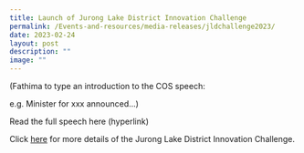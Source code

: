 ```yaml
---
title: Launch of Jurong Lake District Innovation Challenge
permalink: /Events-and-resources/media-releases/jldchallenge2023/
date: 2023-02-24
layout: post
description: ""
image: ""
---
```

(Fathima to type an introduction to the COS speech: 

e.g. Minister for xxx announced...)

Read the full speech here (hyperlink)

Click [here](https://www.smartnation.gov.sg/jldchallenge2023/) for more details of the Jurong Lake District Innovation Challenge.